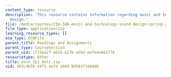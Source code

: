 ```yaml
---
content_type: resource
description: 'This resource contains information regarding music and technology: Sound
  design.'
file: /media/courses/21m-380-music-and-technology-sound-design-spring-2016/403c4b3b44714a7d106460583f16600b_assn_fp1_motr.zip
file_type: application/zip
learning_resource_types: []
ocw_type: OCWFile
parent_title: Readings and Assignments
parent_type: CourseSection
parent_uid: cf15ea27-ab5d-b27b-a2b2-eefe4e862776
resourcetype: Other
title: assn_fp1_motr.zip
uid: 403c4b3b-4471-4a7d-1064-60583f16600b
---
```

